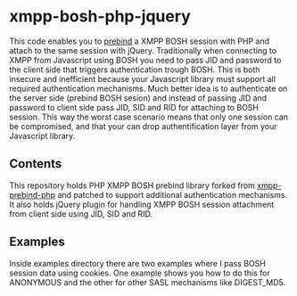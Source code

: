 xmpp-bosh-php-jquery
====================
This code enables you to [prebind](http://metajack.im/2009/12/14/fastest-xmpp-sessions-with-http-prebinding/) a XMPP BOSH session with PHP and attach to the same session with jQuery. Traditionally when connecting to XMPP from Javascript using BOSH you need to pass JID and password to the client side that triggers authentication trough BOSH. This is both insecure and inefficient because your Javascript library must support all required authentication mechanisms. Much better idea is to authenticate on the server side (prebind BOSH sesion) and instead of passing JID and password to client side pass JID, SID and RID for attaching to BOSH session. This way the worst case scenario means that only one session can be compromised, and that your can drop authentification layer from your Javascript library.

Contents
--------
This repository holds PHP XMPP BOSH prebind library forked from [xmpp-prebind-php](https://github.com/candy-chat/xmpp-prebind-php/) and patched to support additional authentication mechanisms. It also holds jQuery plugin for handling XMPP BOSH session attachment from client side using JID, SID and RID.

Examples
--------
Inside examples directory there are two examples where I pass BOSH session data using cookies. One example shows you how to do this for ANONYMOUS and the other for other SASL mechanisms like DIGEST_MD5.
